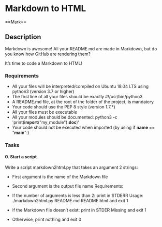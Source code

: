 # Markdown to HTML
==Mark==

## Description
Markdown is awesome! All your README.md are made in Markdown, but do you know how GitHub are rendering them?

It’s time to code a Markdown to HTML!

### Requirements
- All your files will be interpreted/compiled on Ubuntu 18.04 LTS using python3 (version 3.7 or higher)
- The first line of all your files should be exactly #!/usr/bin/python3
- A README.md file, at the root of the folder of the project, is mandatory
- Your code should use the PEP 8 style (version 1.7.*)
- All your files must be executable
- All your modules should be documented: python3 -c 'print(__import__("my_module").__doc__)'
- Your code should not be executed when imported (by using if __name__ == "__main__":)

### Tasks
#### 0. Start a script
Write a script markdown2html.py that takes an argument 2 strings:

- First argument is the name of the Markdown file
- Second argument is the output file name
Requirements:

- If the number of arguments is less than 2: print in STDERR Usage: ./markdown2html.py README.md README.html and exit 1
- If the Markdown file doesn’t exist: print in STDER Missing <filename> and exit 1
- Otherwise, print nothing and exit 0
